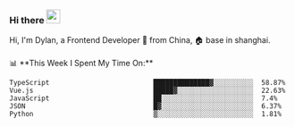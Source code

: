 ### Hi there <img src="https://media.giphy.com/media/hvRJCLFzcasrR4ia7z/giphy.gif" width="25px">

<!-- ![visitors](https://visitor-badge.glitch.me/badge?page_id=dislfyer.dislfyer) --!>

Hi, I'm Dylan, a Frontend Developer 🚀 from China, 🏠 base in shanghai.
<br/>
<br/>

📊 **This Week I Spent My Time On:**


<!--START_SECTION:waka-->

```text
TypeScript                          ██████████████▓░░░░░░░░░░  58.87%
Vue.js                              █████▓░░░░░░░░░░░░░░░░░░░  22.63%
JavaScript                          ██░░░░░░░░░░░░░░░░░░░░░░░  7.4%
JSON                                █▓░░░░░░░░░░░░░░░░░░░░░░░  6.37%
Python                              ▒░░░░░░░░░░░░░░░░░░░░░░░░  1.81%
```

<!--END_SECTION:waka-->

<!--
**About Me:**
 -->
